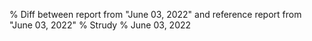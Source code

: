 % Diff between report from "June 03, 2022" and reference report from "June 03, 2022"
% Strudy
% June 03, 2022


